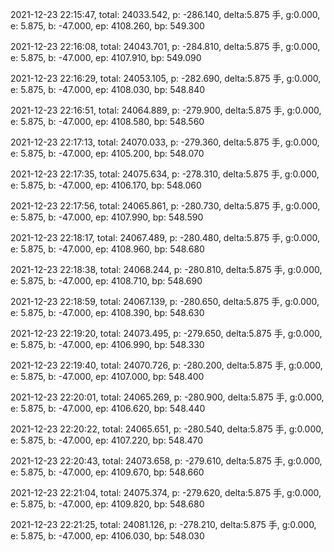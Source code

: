 2021-12-23 22:15:47, total: 24033.542, p: -286.140, delta:5.875 手, g:0.000, e: 5.875, b: -47.000, ep: 4108.260, bp: 549.300

2021-12-23 22:16:08, total: 24043.701, p: -284.810, delta:5.875 手, g:0.000, e: 5.875, b: -47.000, ep: 4107.910, bp: 549.090

2021-12-23 22:16:29, total: 24053.105, p: -282.690, delta:5.875 手, g:0.000, e: 5.875, b: -47.000, ep: 4108.030, bp: 548.840

2021-12-23 22:16:51, total: 24064.889, p: -279.900, delta:5.875 手, g:0.000, e: 5.875, b: -47.000, ep: 4108.580, bp: 548.560

2021-12-23 22:17:13, total: 24070.033, p: -279.360, delta:5.875 手, g:0.000, e: 5.875, b: -47.000, ep: 4105.200, bp: 548.070

2021-12-23 22:17:35, total: 24075.634, p: -278.310, delta:5.875 手, g:0.000, e: 5.875, b: -47.000, ep: 4106.170, bp: 548.060

2021-12-23 22:17:56, total: 24065.861, p: -280.730, delta:5.875 手, g:0.000, e: 5.875, b: -47.000, ep: 4107.990, bp: 548.590

2021-12-23 22:18:17, total: 24067.489, p: -280.480, delta:5.875 手, g:0.000, e: 5.875, b: -47.000, ep: 4108.960, bp: 548.680

2021-12-23 22:18:38, total: 24068.244, p: -280.810, delta:5.875 手, g:0.000, e: 5.875, b: -47.000, ep: 4108.710, bp: 548.690

2021-12-23 22:18:59, total: 24067.139, p: -280.650, delta:5.875 手, g:0.000, e: 5.875, b: -47.000, ep: 4108.390, bp: 548.630

2021-12-23 22:19:20, total: 24073.495, p: -279.650, delta:5.875 手, g:0.000, e: 5.875, b: -47.000, ep: 4106.990, bp: 548.330

2021-12-23 22:19:40, total: 24070.726, p: -280.200, delta:5.875 手, g:0.000, e: 5.875, b: -47.000, ep: 4107.000, bp: 548.400

2021-12-23 22:20:01, total: 24065.269, p: -280.900, delta:5.875 手, g:0.000, e: 5.875, b: -47.000, ep: 4106.620, bp: 548.440

2021-12-23 22:20:22, total: 24065.651, p: -280.540, delta:5.875 手, g:0.000, e: 5.875, b: -47.000, ep: 4107.220, bp: 548.470

2021-12-23 22:20:43, total: 24073.658, p: -279.610, delta:5.875 手, g:0.000, e: 5.875, b: -47.000, ep: 4109.670, bp: 548.660

2021-12-23 22:21:04, total: 24075.374, p: -279.620, delta:5.875 手, g:0.000, e: 5.875, b: -47.000, ep: 4109.820, bp: 548.680

2021-12-23 22:21:25, total: 24081.126, p: -278.210, delta:5.875 手, g:0.000, e: 5.875, b: -47.000, ep: 4106.030, bp: 548.030